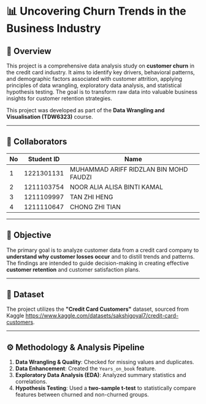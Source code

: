 # 📊 Uncovering Churn Trends in the Business Industry

## 📘 Overview

This project is a comprehensive data analysis study on **customer churn** in the credit card industry. It aims to identify key drivers, behavioral patterns, and demographic factors associated with customer attrition, applying principles of data wrangling, exploratory data analysis, and statistical hypothesis testing. The goal is to transform raw data into valuable business insights for customer retention strategies.

This project was developed as part of the **Data Wrangling and Visualisation (TDW6323)** course.

---

## 👥 Collaborators
| No | Student ID | Name 
|----|------|-------------
| 1 | 1221301131 | MUHAMMAD ARIFF RIDZLAN BIN MOHD FAUDZI
| 2 | 1211103754 | NOOR ALIA ALISA BINTI KAMAL
| 3 | 1211109997 | TAN ZHI HENG
| 4 | 1211110647 | CHONG ZHI TIAN

---

## 🎯 Objective

The primary goal is to analyze customer data from a credit card company to **understand why customer losses occur** and to distill trends and patterns. The findings are intended to guide decision-making in creating effective **customer retention** and customer satisfaction plans.

---

## 💾 Dataset

The project utilizes the **"Credit Card Customers"** dataset, sourced from Kaggle 
https://www.kaggle.com/datasets/sakshigoyal7/credit-card-customers.

---

## ⚙️ Methodology & Analysis Pipeline

1.  **Data Wrangling & Quality**: Checked for missing values and duplicates.
2.  **Data Enhancement**: Created the `Years_on_book` feature.
3.  **Exploratory Data Analysis (EDA)**: Analyzed summary statistics and correlations.
4.  **Hypothesis Testing**: Used a **two-sample t-test** to statistically compare features between churned and non-churned groups.


